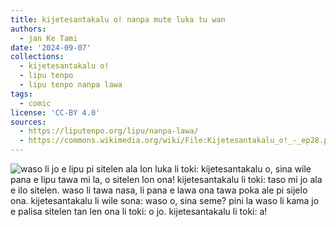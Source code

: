 ```yaml
---
title: kijetesantakalu o! nanpa mute luka tu wan
authors:
  - jan Ke Tami
date: '2024-09-07'
collections:
  - kijetesantakalu o!
  - lipu tenpo
  - lipu tenpo nanpa lawa
tags:
  - comic
license: 'CC-BY 4.0'
sources:
  - https://liputenpo.org/lipu/nanpa-lawa/
  - https://commons.wikimedia.org/wiki/File:Kijetesantakalu_o!_-_ep28.png
---
```


![waso li jo e lipu pi sitelen ala lon luka li toki: kijetesantakalu o, sina wile pana e lipu tawa mi la, o sitelen lon ona! kijetesantakalu li toki: taso mi jo ala e ilo sitelen. waso li tawa nasa, li pana e lawa ona tawa poka ale pi sijelo ona. kijetesantakalu li wile sona: waso o, sina seme? pini la waso li kama jo e palisa sitelen tan len ona li toki: o jo. kijetesantakalu li toki: a!](https://upload.wikimedia.org/wikipedia/commons/1/13/Kijetesantakalu_o%21_-_ep28.png)
